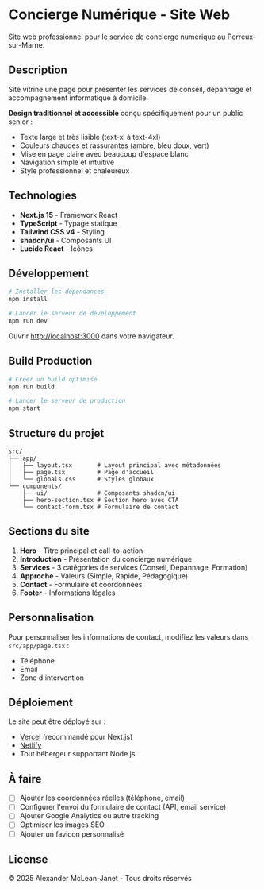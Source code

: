 # Concierge Numérique - Site Web

Site web professionnel pour le service de concierge numérique au Perreux-sur-Marne.

## Description

Site vitrine une page pour présenter les services de conseil, dépannage et accompagnement informatique à domicile.

**Design traditionnel et accessible** conçu spécifiquement pour un public senior :
- Texte large et très lisible (text-xl à text-4xl)
- Couleurs chaudes et rassurantes (ambre, bleu doux, vert)
- Mise en page claire avec beaucoup d'espace blanc
- Navigation simple et intuitive
- Style professionnel et chaleureux

## Technologies

- **Next.js 15** - Framework React
- **TypeScript** - Typage statique
- **Tailwind CSS v4** - Styling
- **shadcn/ui** - Composants UI
- **Lucide React** - Icônes

## Développement

```bash
# Installer les dépendances
npm install

# Lancer le serveur de développement
npm run dev
```

Ouvrir [http://localhost:3000](http://localhost:3000) dans votre navigateur.

## Build Production

```bash
# Créer un build optimisé
npm run build

# Lancer le serveur de production
npm start
```

## Structure du projet

```
src/
├── app/
│   ├── layout.tsx       # Layout principal avec métadonnées
│   ├── page.tsx         # Page d'accueil
│   └── globals.css      # Styles globaux
└── components/
    ├── ui/              # Composants shadcn/ui
    ├── hero-section.tsx # Section hero avec CTA
    └── contact-form.tsx # Formulaire de contact
```

## Sections du site

1. **Hero** - Titre principal et call-to-action
2. **Introduction** - Présentation du concierge numérique
3. **Services** - 3 catégories de services (Conseil, Dépannage, Formation)
4. **Approche** - Valeurs (Simple, Rapide, Pédagogique)
5. **Contact** - Formulaire et coordonnées
6. **Footer** - Informations légales

## Personnalisation

Pour personnaliser les informations de contact, modifiez les valeurs dans `src/app/page.tsx` :
- Téléphone
- Email
- Zone d'intervention

## Déploiement

Le site peut être déployé sur :
- [Vercel](https://vercel.com) (recommandé pour Next.js)
- [Netlify](https://netlify.com)
- Tout hébergeur supportant Node.js

## À faire

- [ ] Ajouter les coordonnées réelles (téléphone, email)
- [ ] Configurer l'envoi du formulaire de contact (API, email service)
- [ ] Ajouter Google Analytics ou autre tracking
- [ ] Optimiser les images SEO
- [ ] Ajouter un favicon personnalisé

## License

© 2025 Alexander McLean-Janet - Tous droits réservés

